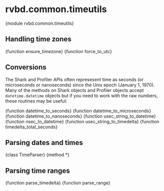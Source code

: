 
# rvbd.common.timeutils

{module rvbd.common.timeutils}

## Handling time zones

{function ensure_timezone}
{function force_to_utc}

## Conversions

The Shark and Profiler APIs often represesent time as seconds
(or microseconds or nanoseconds) since the Unix epoch (January 1, 1970).
Many of the methods on Shark objects and Profiler objects accept
`datetime.datetime` objects but if you need to work with the raw
numbers, these routines may be useful:

{function datetime_to_seconds}
{function datetime_to_microseconds}
{function datetime_to_nanoseconds}
{function usec_string_to_datetime}
{function nsec_to_datetime}
{function usec_string_to_timedelta}
{function timedelta_total_seconds}

## Parsing dates and times

{class TimeParser}
{method *}

## Parsing time ranges

{function parse_timedelta}
{function parse_range}

